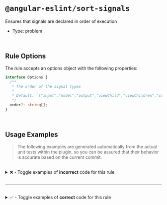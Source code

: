 <!--

  DO NOT EDIT.

  This markdown file was autogenerated using a mixture of the following files as the source of truth for its data:
  - ../../src/rules/sort-signals.ts
  - ../../tests/rules/sort-signals/cases.ts

  In order to update this file, it is therefore those files which need to be updated, as well as potentially the generator script:
  - ../../../../tools/scripts/generate-rule-docs.ts

-->

<br>

# `@angular-eslint/sort-signals`

Ensures that signals are declared in order of execution

- Type: problem

<br>

## Rule Options

The rule accepts an options object with the following properties:

```ts
interface Options {
  /**
   * The order of the signal types
   *
   * Default: `["input","model","output","viewChild","viewChildren","contentChild","contentChildren","inject","signal","computed"]`
   */
  order?: string[];
}

```

<br>

## Usage Examples

> The following examples are generated automatically from the actual unit tests within the plugin, so you can be assured that their behavior is accurate based on the current commit.

<br>

<details>
<summary>❌ - Toggle examples of <strong>incorrect</strong> code for this rule</summary>

<br>

#### Default Config

```json
{
  "rules": {
    "@angular-eslint/sort-signals": [
      "error"
    ]
  }
}
```

<br>

#### ❌ Invalid Code

```ts
@Component()
class Test {
  readonly outputMethod = output();
  readonly inputProp = input();
           ~~~~~~~~~
  readonly prop = signal();
}
```

<br>

---

<br>

#### Default Config

```json
{
  "rules": {
    "@angular-eslint/sort-signals": [
      "error"
    ]
  }
}
```

<br>

#### ❌ Invalid Code

```ts
@Component()
class Test {
  readonly outputMethod = output();
  readonly inputProp = input.required();
           ~~~~~~~~~
  readonly prop = signal();
}
```

<br>

---

<br>

#### Default Config

```json
{
  "rules": {
    "@angular-eslint/sort-signals": [
      "error"
    ]
  }
}
```

<br>

#### ❌ Invalid Code

```ts
@Component()
class Test {
  readonly inputProp = input();
  readonly outputMethod = output();
  readonly modelProp = model();
           ~~~~~~~~~
}
```

<br>

---

<br>

#### Default Config

```json
{
  "rules": {
    "@angular-eslint/sort-signals": [
      "error"
    ]
  }
}
```

<br>

#### ❌ Invalid Code

```ts
@Component()
class Test {
  readonly inputProp = input();
  readonly modelProp = model();
  readonly prop = signal();
  readonly outputMethod = output();
           ~~~~~~~~~~~~
}
```

<br>

---

<br>

#### Default Config

```json
{
  "rules": {
    "@angular-eslint/sort-signals": [
      "error"
    ]
  }
}
```

<br>

#### ❌ Invalid Code

```ts
@Component()
class Test {
  readonly calculated = computed(() => prop + 1);
  readonly prop = signal();
           ~~~~
}
```

<br>

---

<br>

#### Custom Config

```json
{
  "rules": {
    "@angular-eslint/sort-signals": [
      "error",
      {
        "order": [
          "output",
          "input"
        ]
      }
    ]
  }
}
```

<br>

#### ❌ Invalid Code

```ts
@Component()
class Test {
  readonly inputProp = input();
  readonly outputMethod = output();
           ~~~~~~~~~~~~
}
```

<br>

---

<br>

#### Custom Config

```json
{
  "rules": {
    "@angular-eslint/sort-signals": [
      "error",
      {
        "order": [
          "output",
          "input"
        ]
      }
    ]
  }
}
```

<br>

#### ❌ Invalid Code

```ts
@Component()
class Test {
  readonly prop = signal();
  readonly outputMethod = output();
           ~~~~~~~~~~~~
  readonly inputProp = input();
}
```

</details>

<br>

---

<br>

<details>
<summary>✅ - Toggle examples of <strong>correct</strong> code for this rule</summary>

<br>

#### Default Config

```json
{
  "rules": {
    "@angular-eslint/sort-signals": [
      "error"
    ]
  }
}
```

<br>

#### ✅ Valid Code

```ts
@Component()
class Test {
  readonly inputProp = input();
  readonly outputMethod = output();
  readonly prop = signal();
}
```

<br>

---

<br>

#### Default Config

```json
{
  "rules": {
    "@angular-eslint/sort-signals": [
      "error"
    ]
  }
}
```

<br>

#### ✅ Valid Code

```ts
@Component()
class Test {
  readonly inputProp = input.required();
  readonly outputMethod = output();
  readonly prop = signal();
}
```

<br>

---

<br>

#### Default Config

```json
{
  "rules": {
    "@angular-eslint/sort-signals": [
      "error"
    ]
  }
}
```

<br>

#### ✅ Valid Code

```ts
@Component()
class Test {
  readonly inputProp = input();
  readonly outputMethod = output.required();
  readonly prop = signal();
}
```

<br>

---

<br>

#### Default Config

```json
{
  "rules": {
    "@angular-eslint/sort-signals": [
      "error"
    ]
  }
}
```

<br>

#### ✅ Valid Code

```ts
@Component()
class Test {
  readonly inputProp = input.required();
  readonly outputMethod = output.required();
  readonly prop = signal();
}
```

<br>

---

<br>

#### Default Config

```json
{
  "rules": {
    "@angular-eslint/sort-signals": [
      "error"
    ]
  }
}
```

<br>

#### ✅ Valid Code

```ts
@Component()
class Test {
  readonly inputProp = input();
  readonly modelProp = model();
  readonly outputMethod = output();
  readonly element = viewChild();
  readonly content = contentChild();
  readonly service = inject(Service);
  readonly prop = signal();
  readonly calculated = computed(() => prop + 1);
}
```

<br>

---

<br>

#### Default Config

```json
{
  "rules": {
    "@angular-eslint/sort-signals": [
      "error"
    ]
  }
}
```

<br>

#### ✅ Valid Code

```ts
@Component()
class Test {
  readonly prop = signal();
}
```

<br>

---

<br>

#### Default Config

```json
{
  "rules": {
    "@angular-eslint/sort-signals": [
      "error"
    ]
  }
}
```

<br>

#### ✅ Valid Code

```ts
@Component()
class Test {}
```

<br>

---

<br>

#### Custom Config

```json
{
  "rules": {
    "@angular-eslint/sort-signals": [
      "error",
      {
        "order": [
          "output",
          "input"
        ]
      }
    ]
  }
}
```

<br>

#### ✅ Valid Code

```ts
@Component()
class Test {
  readonly outputMethod = output.required();
  readonly inputProp = input.required();
  readonly service = inject(Service);
}
```

</details>

<br>
